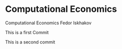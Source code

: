 # Computational Economics 
Computational Economics  Fedor Iskhakov

This is a first Commit

This is a second commit
